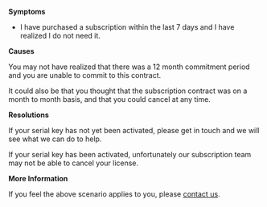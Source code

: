 

**Symptoms**


- I have purchased a subscription within the last 7 days and I have realized I do not need it.



**Causes**



You may not have realized that there was a 12 month commitment period and you are unable to commit to this contract.



It could also be that you thought that the subscription contract was on a month to month basis, and that you could cancel at any time.



**Resolutions**



If your serial key has not yet been activated, please get in touch and we will see what we can do to help.



If your serial key has been activated, unfortunately our subscription team may not be able to cancel your license.



**More Information**



If you feel the above scenario applies to you, please [contact us](https://support.unity3d.com/hc/en-us/requests/new).

